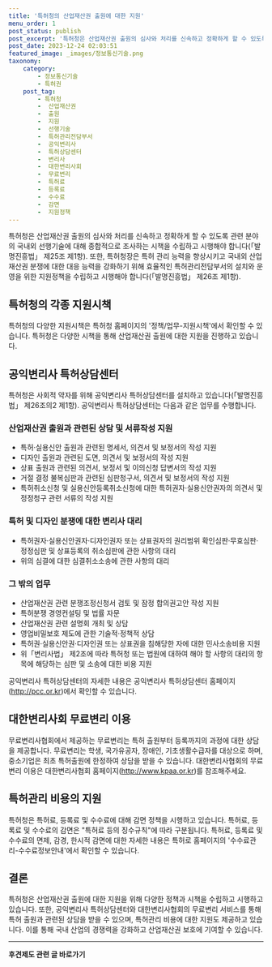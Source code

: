 ```yaml
---
title: '특허청의 산업재산권 출원에 대한 지원'
menu_order: 1
post_status: publish
post_excerpt: '특허청은 산업재산권 출원의 심사와 처리를 신속하고 정확하게 할 수 있도록 관련 분야의 국내외 선행기술에 대해 종합적으로 조사하는 시책을 수립하고 시행해야 합니다  발명진흥법  제25조 제1항 . 또한, 특허청장은 특허 관리 능력을 향상시키고 국내외 산업재산권 분쟁에 대한 대응 능력을 강화하기 위해 효율적인 특허관리전담부서의 설치와 운영을 위한 지원정책을 수립하고 시행해야 합니다  발명진흥법  제26조 제1항 .'
post_date: 2023-12-24 02:03:51
featured_image: _images/정보통신기술.png
taxonomy:
    category:
        - 정보통신기술
        - 특허권
    post_tag:
        - 특허청
        -  산업재산권
        -  출원
        -  지원
        -  선행기술
        -  특허관리전담부서
        -  공익변리사
        -  특허상담센터
        -  변리사
        -  대한변리사회
        -  무료변리
        -  특허료
        -  등록료
        -  수수료
        -  감면
        -  지원정책
---
```



특허청은 산업재산권 출원의 심사와 처리를 신속하고 정확하게 할 수 있도록 관련 분야의 국내외 선행기술에 대해 종합적으로 조사하는 시책을 수립하고 시행해야 합니다(「발명진흥법」 제25조 제1항). 또한, 특허청장은 특허 관리 능력을 향상시키고 국내외 산업재산권 분쟁에 대한 대응 능력을 강화하기 위해 효율적인 특허관리전담부서의 설치와 운영을 위한 지원정책을 수립하고 시행해야 합니다(「발명진흥법」 제26조 제1항).

## 특허청의 각종 지원시책

특허청의 다양한 지원시책은 특허청 홈페이지의 '정책/업무-지원시책'에서 확인할 수 있습니다. 특허청은 다양한 시책을 통해 산업재산권 출원에 대한 지원을 진행하고 있습니다.

## 공익변리사 특허상담센터

특허청은 사회적 약자를 위해 공익변리사 특허상담센터를 설치하고 있습니다(「발명진흥법」 제26조의2 제1항). 공익변리사 특허상담센터는 다음과 같은 업무를 수행합니다.

### 산업재산권 출원과 관련된 상담 및 서류작성 지원

- 특허·실용신안 출원과 관련된 명세서, 의견서 및 보정서의 작성 지원
- 디자인 출원과 관련된 도면, 의견서 및 보정서의 작성 지원
- 상표 출원과 관련된 의견서, 보정서 및 이의신청 답변서의 작성 지원
- 거절 결정 불복심판과 관련된 심판청구서, 의견서 및 보정서의 작성 지원
- 특허취소신청 및 실용신안등록취소신청에 대한 특허권자·실용신안권자의 의견서 및 정정청구 관련 서류의 작성 지원

### 특허 및 디자인 분쟁에 대한 변리사 대리

- 특허권자·실용신안권자·디자인권자 또는 상표권자의 권리범위 확인심판·무효심판·정정심판 및 상표등록의 취소심판에 관한 사항의 대리
- 위의 심결에 대한 심결취소소송에 관한 사항의 대리

### 그 밖의 업무

- 산업재산권 관련 분쟁조정신청서 검토 및 잠정 합의권고안 작성 지원
- 특허분쟁 경영컨설팅 및 법률 자문
- 산업재산권 관련 설명회 개최 및 상담
- 영업비밀보호 제도에 관한 기술적·정책적 상담
- 특허권·실용신안권·디자인권 또는 상표권을 침해당한 자에 대한 민사소송비용 지원
- 위「변리사법」 제2조에 따라 특허청 또는 법원에 대하여 해야 할 사항의 대리의 항목에 해당하는 심판 및 소송에 대한 비용 지원

공익변리사 특허상담센터의 자세한 내용은 공익변리사 특허상담센터 홈페이지(http://pcc.or.kr)에서 확인할 수 있습니다.

## 대한변리사회 무료변리 이용

무료변리사협회에서 제공하는 무료변리는 특허 출원부터 등록까지의 과정에 대한 상담을 제공합니다. 무료변리는 학생, 국가유공자, 장애인, 기초생활수급자를 대상으로 하며, 중소기업은 최초 특허출원에 한정하여 상담을 받을 수 있습니다. 대한변리사협회의 무료변리 이용은 대한변리사협회 홈페이지(http://www.kpaa.or.kr)를 참조해주세요.

## 특허관리 비용의 지원

특허청은 특허료, 등록료 및 수수료에 대해 감면 정책을 시행하고 있습니다. 특허료, 등록료 및 수수료의 감면은 "특허료 등의 징수규칙"에 따라 구분됩니다. 특허료, 등록료 및 수수료의 면제, 감경, 한시적 감면에 대한 자세한 내용은 특허로 홈페이지의 '수수료관리-수수료정보안내'에서 확인할 수 있습니다.

## 결론

특허청은 산업재산권 출원에 대한 지원을 위해 다양한 정책과 시책을 수립하고 시행하고 있습니다. 또한, 공익변리사 특허상담센터와 대한변리사협회의 무료변리 서비스를 통해 특허 출원과 관련된 상담을 받을 수 있으며, 특허관리 비용에 대한 지원도 제공하고 있습니다. 이를 통해 국내 산업의 경쟁력을 강화하고 산업재산권 보호에 기여할 수 있습니다.
<!-- wp:separator -->
<hr class="wp-block-separator has-alpha-channel-opacity"/>
<!-- /wp:separator -->

<!-- wp:group {"backgroundColor":"base","layout":{"type":"constrained"}} -->
<div class="wp-block-group has-base-background-color has-background"><!-- wp:paragraph {"align":"center","fontSize":"medium"} -->
<p class="has-text-align-center has-large-font-size"><strong>후견제도 관련 글 바로가기</strong></p>
<!-- /wp:paragraph -->


<!-- wp:latest-posts
{"categories":[{"id":1980,"count":19,"description":"","link":"https://uknowlaw.com/category/%ed%9b%84%ea%b2%ac%ec%a0%9c%eb%8f%84/","name":"후견제도","slug":"후견제도","taxonomy":"category","parent":0,"meta":[],"_links":{"self":[{"href":"https://uknowlaw.com/wp-json/wp/v2/categories/1980"}],"collection":[{"href":"https://uknowlaw.com/wp-json/wp/v2/categories"}],"about":[{"href":"https://uknowlaw.com/wp-json/wp/v2/taxonomies/category"}],"wp:post_type":[{"href":"https://uknowlaw.com/wp-json/wp/v2/posts?categories=1980"}],"curies":[{"name":"wp","href":"https://api.w.org/{rel}","templated":true}]}}],"postsToShow":100,"excerptLength":28,"postLayout":"grid","columns":2,"featuredImageAlign":"left","featuredImageSizeSlug":"large","fontSize":"small"} /--></div>
<!-- /wp:group -->